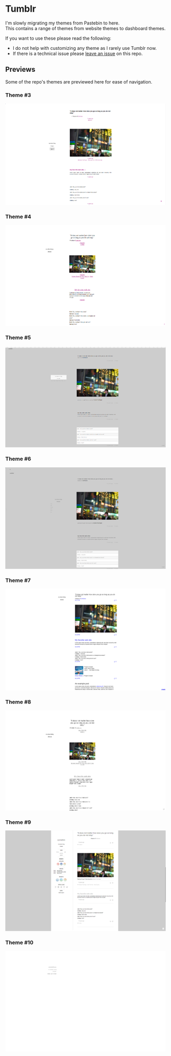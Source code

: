 # Tumblr

I'm slowly migrating my themes from Pastebin to here.
<br>This contains a range of themes from website themes to dashboard themes.

If you want to use these please read the following:

* I do not help with customizing any theme as I rarely use Tumblr now.
* If there is a technical issue please [leave an issue](https://github.com/fluteds/css/issues) on this repo.

## Previews

Some of the repo's themes are previewed here for ease of navigation.

### Theme #3

![Theme #3](https://github.com/fluteds/CSS/blob/master/tumblr/themes/screenshots/theme%233.png)

### Theme #4

![Theme #4](https://github.com/fluteds/CSS/blob/master/tumblr/themes/screenshots/theme%234.png)

### Theme #5

![Theme #5](https://github.com/fluteds/CSS/blob/master/tumblr/themes/screenshots/theme%235.png)

### Theme #6

![Theme #6](https://github.com/fluteds/CSS/blob/master/tumblr/themes/screenshots/theme%236.png)

### Theme #7

![Theme #7](https://github.com/fluteds/CSS/blob/master/tumblr/themes/screenshots/theme%237.png)

### Theme #8

![Theme #8](https://github.com/fluteds/CSS/blob/master/tumblr/themes/screenshots/theme%238.png)

### Theme #9

![Theme #9](https://github.com/fluteds/CSS/blob/master/tumblr/themes/screenshots/theme%239.png)

### Theme #10

![Theme #10](https://github.com/fluteds/CSS/blob/master/tumblr/themes/screenshots/theme%2310.png)
